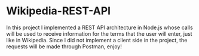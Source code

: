 # Wikipedia-REST-API
In this project I implemented a REST API architecture in Node.js whose calls will be used to receive information for the terms that the user will enter, just like in Wikipedia.
Since I did not implement a client side in the project, the requests will be made through Postman, enjoy!
